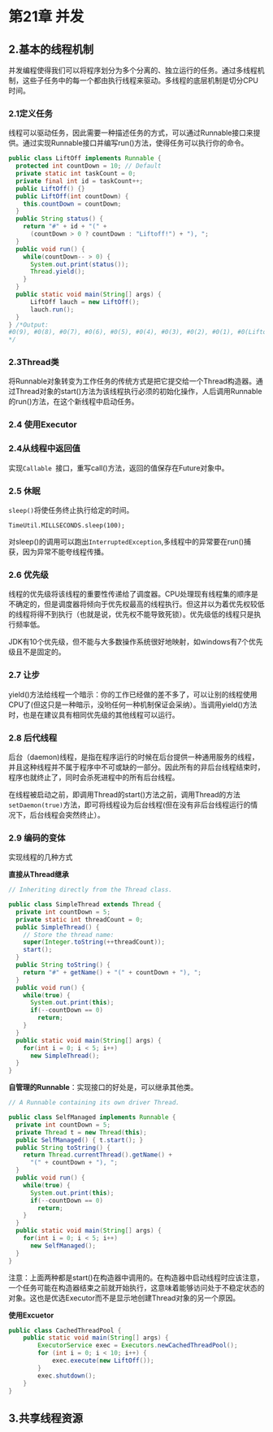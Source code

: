 # 第21章 并发

## 2.基本的线程机制

并发编程使得我们可以将程序划分为多个分离的、独立运行的任务。通过多线程机制，这些子任务中的每一个都由执行线程来驱动。多线程的底层机制是切分CPU时间。

### 2.1定义任务

线程可以驱动任务，因此需要一种描述任务的方式，可以通过Runnable接口来提供。通过实现Runnable接口并编写run()方法，使得任务可以执行你的命令。

```java
public class LiftOff implements Runnable {
  protected int countDown = 10; // Default
  private static int taskCount = 0;
  private final int id = taskCount++;
  public LiftOff() {}
  public LiftOff(int countDown) {
    this.countDown = countDown;
  }
  public String status() {
    return "#" + id + "(" +
      (countDown > 0 ? countDown : "Liftoff!") + "), ";
  }
  public void run() {
    while(countDown-- > 0) {
      System.out.print(status());
      Thread.yield();
    }
  }
  public static void main(String[] args) {
	  LiftOff lauch = new LiftOff();
	  lauch.run();
  }
} /*Output:
#0(9), #0(8), #0(7), #0(6), #0(5), #0(4), #0(3), #0(2), #0(1), #0(Liftoff!), 
*/
```

### 2.3Thread类

将Runnable对象转变为工作任务的传统方式是把它提交给一个Thread构造器。通过Thread对象的start()方法为该线程执行必须的初始化操作，人后调用Runnable的run()方法，在这个新线程中启动任务。

### 2.4 使用Executor

### 2.4从线程中返回值

实现`Callable `接口，重写call()方法，返回的值保存在Future对象中。

### 2.5 休眠

`sleep()`将使任务终止执行给定的时间。

`TimeUtil.MILLSECONDS.sleep(100);`

对sleep()的调用可以跑出`InterruptedException`,多线程中的异常要在run()捕获，因为异常不能夸线程传播。

### 2.6 优先级

线程的优先级将该线程的重要性传递给了调度器。CPU处理现有线程集的顺序是不确定的，但是调度器将倾向于优先权最高的线程执行。但这并以为着优先权较低的线程将得不到执行（也就是说，优先权不能导致死锁）。优先级低的线程只是执行频率低。

JDK有10个优先级，但不能与大多数操作系统很好地映射，如windows有7个优先级且不是固定的。

### 2.7 让步

yield()方法给线程一个暗示：你的工作已经做的差不多了，可以让别的线程使用CPU了(但这只是一种暗示，没哟任何一种机制保证会采纳）。当调用yield()方法时，也是在建议具有相同优先级的其他线程可以运行。

### 2.8 后代线程

后台（daemon)线程，是指在程序运行的时候在后台提供一种通用服务的线程，并且这种线程并不属于程序中不可或缺的一部分。因此所有的非后台线程结束时，程序也就终止了，同时会杀死进程中的所有后台线程。

在线程被启动之前，即调用Thread的start()方法之前，调用Thread的方法`setDaemon(true)`方法，即可将线程设为后台线程(但在没有非后台线程运行的情况下，后台线程会突然终止）。

### 2.9 编码的变体

实现线程的几种方式

**直接从Thread继承**

```java
// Inheriting directly from the Thread class.

public class SimpleThread extends Thread {
  private int countDown = 5;
  private static int threadCount = 0;
  public SimpleThread() {
    // Store the thread name:
    super(Integer.toString(++threadCount));
    start();
  }
  public String toString() {
    return "#" + getName() + "(" + countDown + "), ";
  }
  public void run() {
    while(true) {
      System.out.print(this);
      if(--countDown == 0)
        return;
    }
  }
  public static void main(String[] args) {
    for(int i = 0; i < 5; i++)
      new SimpleThread();
  }
}
```

**自管理的Runnable**：实现接口的好处是，可以继承其他类。

```java
// A Runnable containing its own driver Thread.

public class SelfManaged implements Runnable {
  private int countDown = 5;
  private Thread t = new Thread(this);
  public SelfManaged() { t.start(); }
  public String toString() {
    return Thread.currentThread().getName() +
      "(" + countDown + "), ";
  }
  public void run() {
    while(true) {
      System.out.print(this);
      if(--countDown == 0)
        return;
    }
  }
  public static void main(String[] args) {
    for(int i = 0; i < 5; i++)
      new SelfManaged();
  }
}
```

注意：上面两种都是start()在构造器中调用的。在构造器中启动线程时应该注意，一个任务可能在构造器结束之前就开始执行，这意味着能够访问处于不稳定状态的对象。这也是优选Executor而不是显示地创建Thread对象的另一个原因。

**使用Excuetor**

```java
public class CachedThreadPool {
	public static void main(String[] args) {
		ExecutorService exec = Executors.newCachedThreadPool();
		for (int i = 0; i < 10; i++) {
			exec.execute(new LiftOff());
		}
		exec.shutdown();
	}
}
```

## 3.共享线程资源

